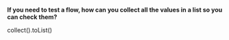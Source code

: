 **If you need to test a flow,  how can you collect all the values in a list so you can check them?**

<div class="hint">
  collect().toList()
</div>
